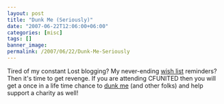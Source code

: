 ```yaml
---
layout: post
title: "Dunk Me (Seriously)"
date: "2007-06-22T12:06:00+06:00"
categories: [misc]
tags: []
banner_image: 
permalink: /2007/06/22/Dunk-Me-Seriously
---
```


Tired of my constant Lost blogging? My never-ending <a href="http://www.amazon.com/o/registry/2TCL1D08EZEYE">wish list</a> reminders? Then it's time to get revenge. If you are attending CFUNITED then you will get a once in a life time chance to <a href="http://www.horwith.com/index.cfm/2007/6/22/cfunited2007-dunking-tank-announcement">dunk me</a> (and other folks) and help support a charity as well!